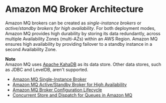 # Amazon MQ Broker Architecture<a name="amazon-mq-broker-architecture"></a>

Amazon MQ brokers can be created as *single\-instance brokers* or *active/standby brokers for high availability*\. For both deployment modes, Amazon MQ provides high durability by storing its data redundantly, across multiple Availability Zones \(multi\-AZs\) within an AWS Region\. Amazon MQ ensures high availability by providing failover to a standby instance in a second Availability Zone\.

**Note**  
Amazon MQ uses [Apache KahaDB](http://activemq.apache.org/kahadb.html) as its data store\. Other data stores, such as JDBC and LevelDB, aren't supported\.


+ [Amazon MQ Single\-Instance Broker](single-broker-deployment.md)
+ [Amazon MQ Active/Standby Broker for High Availability](active-standby-broker-deployment.md)
+ [Amazon MQ Broker Configuration Lifecycle](amazon-mq-broker-configuration-lifecycle.md)
+ [Concurrent Store and Dispatch for Queues in Amazon MQ](concurrent-store-and-dispatch-for-queues.md)